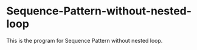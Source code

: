 # Sequence-Pattern-without-nested-loop
This is the program for Sequence Pattern without nested loop.
